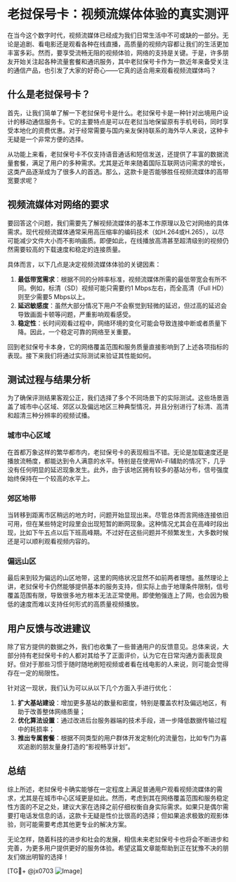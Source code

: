 # 老挝保号卡：视频流媒体体验的真实测评

在当今这个数字时代，视频流媒体已经成为我们日常生活中不可或缺的一部分。无论是追剧、看电影还是观看各种在线直播，高质量的视频内容都让我们的生活更加丰富多彩。然而，要享受流畅无阻的视频体验，网络的支持是关键。于是，许多朋友开始关注起各种流量套餐和通讯服务，其中老挝保号卡作为一款近年来备受关注的通信产品，也引发了大家的好奇心——它真的适合用来观看视频流媒体吗？

## 什么是老挝保号卡？

首先，让我们简单了解一下老挝保号卡是什么。老挝保号卡是一种针对出境用户设计的移动通信服务卡。它的主要特点是可以在老挝当地保留原有手机号码，同时享受本地化的资费优惠。对于经常需要与国内亲友保持联系的海外华人来说，这种卡无疑是一个非常方便的选择。

从功能上来看，老挝保号卡不仅支持语音通话和短信发送，还提供了丰富的数据流量套餐，满足了用户的多种需求。尤其是近年来随着国际互联网访问需求的增长，这类产品逐渐成为了很多人的首选。那么，这款卡是否能够胜任视频流媒体的高带宽要求呢？

## 视频流媒体对网络的要求

要回答这个问题，我们需要先了解视频流媒体的基本工作原理以及它对网络的具体需求。现代视频流媒体通常采用高压缩率的编码技术（如H.264或H.265），以尽可能减少文件大小而不影响画质。即便如此，在线播放高清甚至超清级别的视频仍然需要较高的下载速度和稳定的连接质量。

具体而言，以下几点是决定视频流媒体体验的关键因素：
1. **最低带宽需求**：根据不同的分辨率标准，视频流媒体所需的最低带宽会有所不同。例如，标清（SD）视频可能只需要约1 Mbps左右，而全高清（Full HD）则至少需要5 Mbps以上。
2. **延迟敏感度**：虽然大部分情况下用户不会察觉到轻微的延迟，但过高的延迟会导致画面卡顿等问题，严重影响观看感受。
3. **稳定性**：长时间观看过程中，网络环境的变化可能会导致连接中断或者质量下降。因此，一个稳定可靠的网络至关重要。

回到老挝保号卡本身，它的网络覆盖范围和服务质量直接影响到了上述各项指标的表现。接下来我们将通过实际测试来验证其性能如何。

## 测试过程与结果分析

为了确保评测结果客观公正，我们选择了多个不同场景下的实际测试。这些场景涵盖了城市中心区域、郊区以及偏远地区三种典型情况，并且分别进行了标清、高清和超清三种分辨率的视频试播。

### 城市中心区域
在首都万象这样的繁华都市内，老挝保号卡的表现相当不错。无论是加载速度还是播放流畅度，都能达到令人满意的水平。特别是在使用Wi-Fi辅助的情况下，几乎没有任何明显的延迟现象发生。此外，由于该地区拥有较多的基站分布，信号强度始终保持在一个较高的水平上。

### 郊区地带
当转移到距离市区稍远的地方时，问题开始显现出来。尽管总体而言网络连接依旧可用，但在某些特定时段里会出现短暂的断网现象。这种情况尤其会在高峰时段出现，比如下午五点以后下班高峰期。不过好在这些问题并不频繁发生，大多数时候还是可以顺利观看视频内容的。

### 偏远山区
最后来到较为偏远的山区地带，这里的网络状况显然不如前两者理想。虽然理论上讲，老挝保号卡仍然能够提供基本的服务支持，但实际上由于地理条件限制，信号覆盖范围有限，导致很多地方根本无法正常使用。即使勉强连上了网，也会因为极低的速度而难以支持任何形式的高质量视频播放。

## 用户反馈与改进建议

除了官方提供的数据之外，我们也收集了一些普通用户的反馈意见。总体来说，大部分持有老挝保号卡的人都对其给予了正面评价，认为它在日常沟通方面表现良好。但对于那些习惯于随时随地刷短视频或者看在线电影的人来说，则可能会觉得存在一定的局限性。

针对这一现状，我们认为可以从以下几个方面入手进行优化：
1. **扩大基站建设**：增加更多基站的数量和密度，特别是覆盖农村及偏远地区，有助于改善整体网络质量；
2. **优化算法设置**：通过改进后台服务器端的技术手段，进一步降低数据传输过程中的耗损率；
3. **推出专属套餐**：根据不同类型的用户群体开发定制化的流量包，比如专门为喜欢追剧的朋友量身打造的“影视畅享计划”。

## 总结

综上所述，老挝保号卡确实能够在一定程度上满足普通用户观看视频流媒体的需求，尤其是在城市中心区域更是如此。然而，考虑到其在网络覆盖范围和服务稳定性方面的不足之处，建议大家在选择之前仔细权衡自身实际需求。如果只是偶尔需要打电话发信息的话，这款卡无疑是性价比很高的选择；但如果追求极致的观影体验，则可能需要考虑其他更专业的解决方案。

无论怎样，随着科技的进步和社会的发展，相信未来老挝保号卡也将会不断进步和完善，为更多用户提供更好的服务体验。希望这篇文章能帮助到正在犹豫不决的朋友们做出明智的选择！

[TG💪+ @jx0703 ![Image](https://github.com/user-attachments/assets/dbca1d08-cadb-493c-b0ec-ad6f7a83f270)]